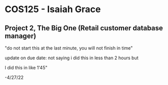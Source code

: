 # COS125 - Isaiah Grace

## Project 2, The Big One (Retail customer database manager)

"do not start this at the last minute, you will not finish in time"

update on due date: not saying i did this in less than 2 hours but

I did this in like 1'45"

-4/27/22